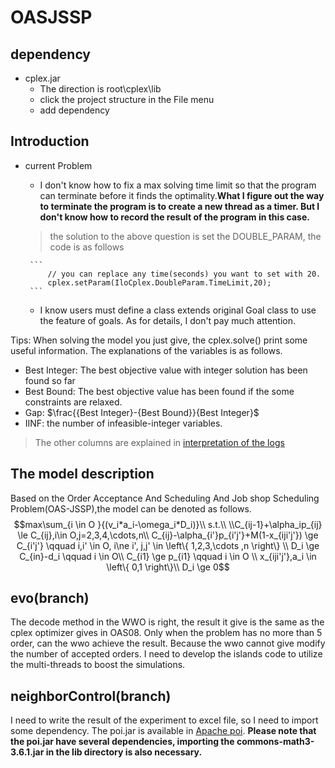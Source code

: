 # OASJSSP

## dependency
+ cplex.jar
    + The direction is root\cplex\lib
    + click the project structure in the File menu
    + add dependency
## Introduction
 + current Problem
    + I don't know how to fix a max solving time limit so that the program can terminate before it finds the optimality.**What I figure out the way to terminate the program is to create a new thread as a timer. But I don't know how to record the result of the program in this case.**
    > the solution to the above question is set the DOUBLE_PARAM, the code is as follows 
     
        ```
            // you can replace any time(seconds) you want to set with 20.
            cplex.setParam(IloCplex.DoubleParam.TimeLimit,20);
        ```
    + I know users must define a class extends original Goal class to use the feature of goals. As for details, I don't pay much attention.
 
 Tips: When solving the model you just give, the cplex.solve() print some useful information.
 The explanations of the variables is as follows.
 + Best Integer: The best objective value with integer solution has been found so far
 + Best Bound: The best objective value has been found if the some constraints are relaxed.
 + Gap: $\frac{{Best Integer}-{Best Bound}}{Best Integer}$
 + IINF: the number of infeasible-integer variables.
 > The other columns are explained in [interpretation of the logs](https://www.ibm.com/support/knowledgecenter/SSSA5P_12.7.0/ilog.odms.cplex.help/CPLEX/UsrMan/topics/discr_optim/mip/para/52_node_log.html)

 ## The model description
 Based on the Order Acceptance And Scheduling And Job shop Scheduling Problem(OAS-JSSP),the model can be denoted as follows.
 $$max\sum_{i \in O }{(v_i*a_i-\omega_i*D_i)}\\
 s.t.\\
 \\C_{ij-1}+\alpha_ip_{ij} \le C_{ij},i\in O,j=2,3,4,\cdots,n\\
 C_{ij}-\alpha_{i'}p_{i'j'}+M(1-x_{iji'j'}) \ge C_{i'j'} \qquad i,i' \in O, i\ne i', j,j' \in \left\{ 1,2,3,\cdots ,n \right\} \\
 D_i \ge C_{in}-d_i \qquad i \in O\\
 C_{i1} \ge p_{i1} \qquad i \in O \\
 x_{iji'j'},a_i \in \left\{ 0,1 \right\}\\
 D_i \ge 0$$

 ## evo(branch)
 The decode method in the WWO is right, the result it give is the same as the cplex optimizer gives in OAS08. Only when the problem has no more than 5 order, can the wwo achieve the result. Because the wwo cannot give modify the number of accepted orders. I need to develop the islands code to utilize the multi-threads to boost the simulations.
 
 ## neighborControl(branch)
 I need to write the result of the experiment to excel file, so I need to import some dependency.
 The poi.jar is available in [Apache poi](https://poi.apache.org/). **Please note that the poi.jar have several dependencies, importing the commons-math3-3.6.1.jar in the lib directory is also necessary.**